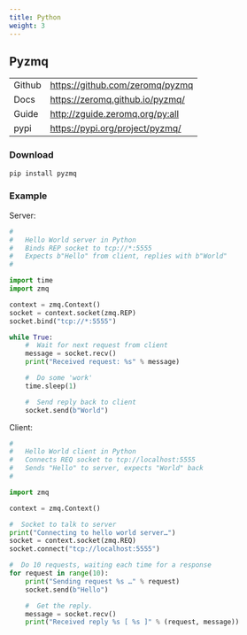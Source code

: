 ```yaml
---
title: Python
weight: 3
---
```


## Pyzmq

<table>
    <tr><td>Github</td><td><a href="https://github.com/zeromq/pyzmq">https://github.com/zeromq/pyzmq</a></td></tr>
<tr><td>Docs</td><td><a href="https://zeromq.github.io/pyzmq/">https://zeromq.github.io/pyzmq/</a></td></tr>
<tr><td>Guide</td><td><a href="http://zguide.zeromq.org/py:all">http://zguide.zeromq.org/py:all</a></td></tr>
<tr><td>pypi</td><td><a href="https://pypi.org/project/pyzmq/">https://pypi.org/project/pyzmq/</a></td></tr>
</table>

### Download

```bash
pip install pyzmq
```

### Example

Server:
```python
#
#   Hello World server in Python
#   Binds REP socket to tcp://*:5555
#   Expects b"Hello" from client, replies with b"World"
#

import time
import zmq

context = zmq.Context()
socket = context.socket(zmq.REP)
socket.bind("tcp://*:5555")

while True:
    #  Wait for next request from client
    message = socket.recv()
    print("Received request: %s" % message)

    #  Do some 'work'
    time.sleep(1)

    #  Send reply back to client
    socket.send(b"World")
```

Client:
```python
#
#   Hello World client in Python
#   Connects REQ socket to tcp://localhost:5555
#   Sends "Hello" to server, expects "World" back
#

import zmq

context = zmq.Context()

#  Socket to talk to server
print("Connecting to hello world server…")
socket = context.socket(zmq.REQ)
socket.connect("tcp://localhost:5555")

#  Do 10 requests, waiting each time for a response
for request in range(10):
    print("Sending request %s …" % request)
    socket.send(b"Hello")

    #  Get the reply.
    message = socket.recv()
    print("Received reply %s [ %s ]" % (request, message))
```
